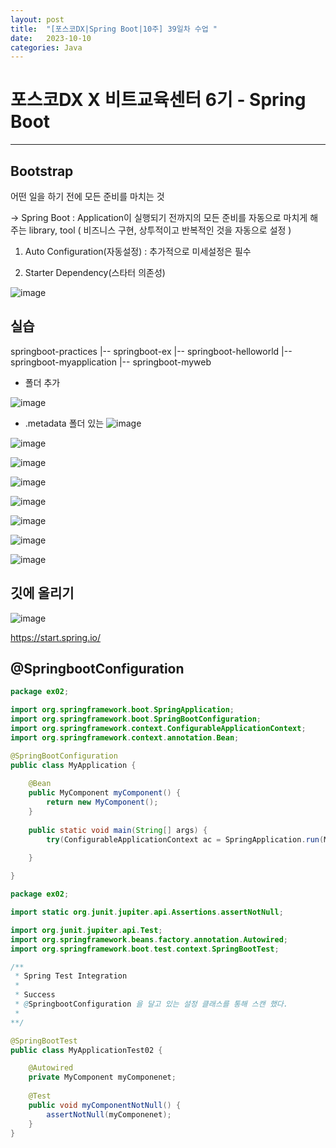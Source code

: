 ```yaml
---
layout: post
title:  "[포스코DX|Spring Boot|10주] 39일차 수업 "
date:   2023-10-10
categories: Java
---
```


# 포스코DX X 비트교육센터 6기 - Spring Boot

---

## Bootstrap

어떤 일을 하기 전에 모든 준비를 마치는 것

-> Spring Boot : Application이 실행되기 전까지의 모든 준비를 자동으로 마치게 해주는 library, tool ( 비즈니스 구현, 상투적이고 반복적인 것을 자동으로 설정 )

1. Auto Configuration(자동설정) : 추가적으로 미세설정은 필수

2. Starter Dependency(스타터 의존성)


![image](https://github.com/talkingOrange/talkingOrange.github.io/assets/88815795/203a73c1-f4cf-4648-8b91-af81cd5ebfd3)

## 실습

springboot-practices
  |-- springboot-ex
  |-- springboot-helloworld
  |-- springboot-myapplication
  |-- springboot-myweb


  - 폴더 추가

![image](https://github.com/talkingOrange/talkingOrange.github.io/assets/88815795/13cd8833-081e-44a0-a74a-a21defb67015)

- .metadata 폴더 있는 
![image](https://github.com/talkingOrange/talkingOrange.github.io/assets/88815795/685a0671-b47c-4f41-b229-f3a191b4cd1e)

![image](https://github.com/talkingOrange/talkingOrange.github.io/assets/88815795/09a63283-fc71-4a30-867f-7aab80ff0289)


![image](https://github.com/talkingOrange/talkingOrange.github.io/assets/88815795/e295a810-0d5a-409e-a3cd-e9095a7c8ddc)

![image](https://github.com/talkingOrange/talkingOrange.github.io/assets/88815795/34a0ff31-9274-4754-9883-da75198d5642)

![image](https://github.com/talkingOrange/talkingOrange.github.io/assets/88815795/85138f7b-c91b-443e-b9eb-8a80d1202bd6)

![image](https://github.com/talkingOrange/talkingOrange.github.io/assets/88815795/9d61154e-7147-4992-8e22-be99b217fdc1)

![image](https://github.com/talkingOrange/talkingOrange.github.io/assets/88815795/68871e7f-0d6b-414b-81c4-565a4642a8da)

![image](https://github.com/talkingOrange/talkingOrange.github.io/assets/88815795/0dae03da-0138-42ab-82b9-9d57725cafaf)


## 깃에 올리기

![image](https://github.com/talkingOrange/talkingOrange.github.io/assets/88815795/14fb81d7-eda5-4cde-b953-134120839326)



https://start.spring.io/




## @SpringbootConfiguration

```java
package ex02;

import org.springframework.boot.SpringApplication;
import org.springframework.boot.SpringBootConfiguration;
import org.springframework.context.ConfigurableApplicationContext;
import org.springframework.context.annotation.Bean;

@SpringBootConfiguration
public class MyApplication {
	
	@Bean
	public MyComponent myComponent() {
		return new MyComponent();
	}
	
	public static void main(String[] args) {
		try(ConfigurableApplicationContext ac = SpringApplication.run(MyApplication.class, args)){}
		
	}

}

```


```java
package ex02;

import static org.junit.jupiter.api.Assertions.assertNotNull;

import org.junit.jupiter.api.Test;
import org.springframework.beans.factory.annotation.Autowired;
import org.springframework.boot.test.context.SpringBootTest;

/**
 * Spring Test Integration
 * 
 * Success
 * @SpringbootConfiguration 을 달고 있는 설정 클래스를 통해 스캔 했다.
 * 
**/

@SpringBootTest
public class MyApplicationTest02 {

	@Autowired
	private MyComponent myComponenet;
	
	@Test
	public void myComponentNotNull() {
		assertNotNull(myComponenet);
	}
}

```
